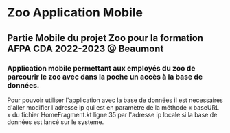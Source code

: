# Zoo Application Mobile

## Partie Mobile du projet Zoo pour la formation AFPA CDA 2022-2023 @ Beaumont

### Application mobile permettant aux employés du zoo de parcourir le zoo avec dans la poche un accès à la base de données.

Pour pouvoir utiliser l'application avec la base de données il est necessaires d'aller modifier
l'adresse ip qui est en paramètre de la méthode « baseURL » du fichier HomeFragment.kt ligne 35 par
l'adresse ip locale si la base de données est lancé sur le systeme.
